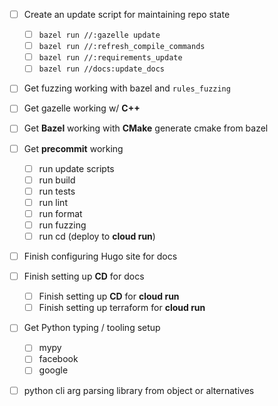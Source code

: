 -   [ ] Create an update script for maintaining repo state

    -   [ ] `bazel run //:gazelle update`
    -   [ ] `bazel run //:refresh_compile_commands`
    -   [ ] `bazel run //:requirements_update`
    -   [ ] `bazel run //docs:update_docs`

-   [ ] Get fuzzing working with bazel and `rules_fuzzing`

-   [ ] Get gazelle working w/ **C++**

-   [ ] Get **Bazel** working with **CMake** generate cmake from bazel

-   [ ] Get **precommit** working

    -   [ ] run update scripts
    -   [ ] run build
    -   [ ] run tests
    -   [ ] run lint
    -   [ ] run format
    -   [ ] run fuzzing
    -   [ ] run cd (deploy to **cloud run**)

-   [ ] Finish configuring Hugo site for docs

-   [ ] Finish setting up **CD** for docs

    -   [ ] Finish setting up **CD** for **cloud run**
    -   [ ] Finish setting up terraform for **cloud run**

-   [ ] Get Python typing / tooling setup
    -   [ ] mypy
    -   [ ] facebook
    -   [ ] google
-   [ ] python cli arg parsing library from object or alternatives
